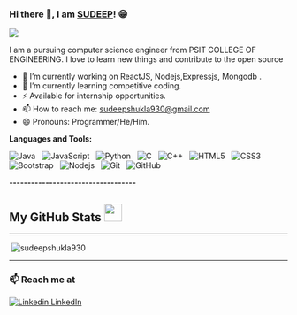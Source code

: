 ### Hi there 👋, I am [SUDEEP](https://codepen.io/SUDEEPSHUKLA930/full/qBOVWxj)! 😁
![](https://camo.githubusercontent.com/992babdffd8c74a1502de375fbdf7e4d54773242/68747470733a2f2f6d656469612e67697068792e636f6d2f6d656469612f53576f536b4e36447854737a71494b4571762f67697068792e676966)

I am a pursuing computer science engineer  from PSIT COLLEGE OF ENGINEERING. I love to learn new things and contribute to the open source


- 🔭 I’m currently working on ReactJS, Nodejs,Expressjs, Mongodb .
- 🌱 I’m currently learning competitive coding.
- ⚡  Available for internship opportunities.
- 📫 How to reach me: sudeepshukla930@gmail.com
- 😄 Pronouns: Programmer/He/Him.
 
**Languages and Tools:** 

![Java](https://img.shields.io/badge/-Java-black?logo=java&style=social)&nbsp;&nbsp;
![JavaScript](https://img.shields.io/badge/-JavaScript-black?logo=javascript&style=social)&nbsp;&nbsp;
![Python](https://img.shields.io/badge/-Python-black?logo=Python&style=social)&nbsp;&nbsp;
![C](https://img.shields.io/badge/-C-black?logo=c&style=social)&nbsp;&nbsp;
![C++](https://img.shields.io/badge/-C%2B%2B-blue)&nbsp;&nbsp;
![HTML5](https://img.shields.io/badge/-HTML5-black?logo=html5&style=social)&nbsp;&nbsp;
![CSS3](https://img.shields.io/badge/-CSS3-black?logo=css3&style=social)&nbsp;&nbsp;
![Bootstrap](https://img.shields.io/badge/-Bootstrap-black?logo=bootstrap&style=social)&nbsp;&nbsp;
![Nodejs](https://img.shields.io/badge/-Nodejs-brightgreen)&nbsp;&nbsp;
![Git](https://img.shields.io/badge/-Git-black?logo=git&style=social)&nbsp;&nbsp;
![GitHub](https://img.shields.io/badge/-GitHub-black?logo=github&style=social)&nbsp;&nbsp;


 **-----------------------------------**

<h2> My GitHub Stats <img src='https://media1.giphy.com/media/du3J3cXyzhj75IOgvA/giphy.gif?cid=ecf05e47x2g034i9pzwtzzsd3xgg2w9nr94t4tflbbgo3008&rid=giphy.gif' width='32px'> </h2>

------------





<p>&nbsp;<img align="center" src="https://github-readme-stats.vercel.app/api?username=sudeepshukla930&show_icons=true&locale=en" alt="sudeepshukla930" /></p>

***


### 📫 Reach me at 

[![Linkedin](https://i.stack.imgur.com/gVE0j.png) LinkedIn](https://www.linkedin.com/in/sudeep-shukla-657384193/)

